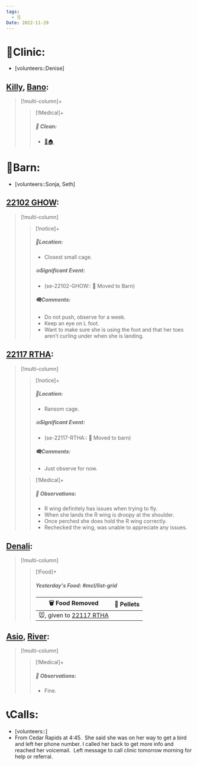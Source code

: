 ```yaml
---
tags:
  - 🗒️
Date: 2022-11-29
---
```


# 🏥Clinic:
- [volunteers::Denise]

## [Killy](../RARE%20Birds/Ed%20Birds/Killy.md), [Bano](../RARE%20Birds/Ed%20Birds/Bano.md):
> [!multi-column]+
>
>> [!Medical]+
>>##### 🫧 Clean:
>> - [🧼🏠](../Admin/Codes/Moved%20to%20clean%20cage.md)

# 🏡Barn:
- [volunteers::Sonja, Seth]

## [22102 GHOW](../RARE%20Birds/22102%20GHOW.md):
> [!multi-column]
>
>> [!notice]+
>> ##### 📍Location:
>>- Closest small cage.
>>
>> ##### 💥Significant Event:
>>- (se-22102-GHOW:: 🏡 Moved to Barn)
>>
>> ##### 🗨️Comments:
>> - Do not push, observe for a week.
>> - Keep an eye on L foot.
>> - Want to make sure she is using the foot and that her toes aren’t curling under when she is landing. 

## [22117 RTHA](../RARE%20Birds/22117%20RTHA.md):
> [!multi-column]
>
>> [!notice]+
>> ##### 📍Location:
>>- Ransom cage.
>>
>> ##### 💥Significant Event:
>> - (se-22117-RTHA:: 🏡 Moved to barn)
>>
>> ##### 🗨️Comments:
>> - Just observe for now.
>
>> [!Medical]+
>> ##### 🔭 Observations:
>> - R wing definitely has issues when trying to fly. 
>> - When she lands the R wing is droopy at the shoulder. 
>> - Once perched she does hold the R wing correctly. 
>> - Rechecked the wing, was unable to appreciate any issues. 

## [Denali](../RARE%20Birds/Ed%20Birds/Denali.md):
> [!multi-column]
>
>> [!Food]+
>> ##### Yesterday's Food: #mcl/list-grid
>> |🗑️ Food Removed| 💩 Pellets
>> |---|---|
>>|🐭, given to [22117 RTHA](../RARE%20Birds/22117%20RTHA.md)|
>>

## [Asio](../RARE%20Birds/Ed%20Birds/Asio.md), [River](../RARE%20Birds/Ed%20Birds/River.md):
> [!multi-column]
>
>> [!Medical]+
>> ##### 🔭 Observations:
>> - Fine.

# 📞Calls:
- [volunteers::]
- From Cedar Rapids at 4:45.  She said she was on her way to get a bird and left her phone number. I called her back to get more info and reached her voicemail.  Left message to call clinic tomorrow morning for help or referral.